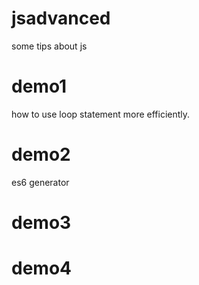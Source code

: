 # jsadvanced
some tips about js
# demo1
how to use loop statement more efficiently.
# demo2
es6 generator

# demo3

# demo4
